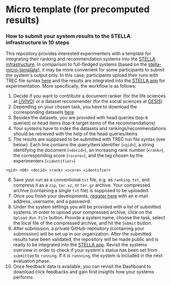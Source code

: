 # Micro template (for precomputed results)

### How to submit your system results to the STELLA infrastructure in 10 steps

This repository provides interested experimenters with a template for integrating their ranking and recommendation systems into the [STELLA infrastructure](https://stella-project.org/). In comparison to full-fledged systems (based on the [stella-micro-template](https://github.com/stella-project/stella-micro-template)), it may be more convenient for some participants to submit the system's output only. In this case, participants upload their runs with TREC file syntax [ here](https://lilas.stella-project.org/) and the results are integrated into the [STELLA app](https://github.com/stella-project/stella-app) for experimentation. More specifically, the workflow is as follows:

1. Decide if you want to contribute a document ranker (for the life sciences at [LIVIVO](https://www.livivo.de/)) or a dataset recommender (for the social sciences at [GESIS](https://www.gesis.org/en/home))
2. Depending on your chosen task, you have to download the corresponding datasets [here](https://th-koeln.sciebo.de/s/OBm0NLEwz1RYl9N)
3. Besides the datasets, you are provided with head queries (top-k queries) or head items (top-k target items of the recommendations)
4. Your systems have to index the datasets and rankings/recommendations should be retrieved with the help of the head queries/items
5. The results are supposed to be submitted with TREC run file syntax (see below). Each line contains the query/item identifier (`<qid>`), a string identifying the document (`<docid>`), an increasing rank number (`<rank>`), the corresponding score (`<score>`), and the tag chosen by the experimenters (`<identifier>`)

```
<qid> <Q0> <docid> <rank> <score> <identifier>
```

6. Save your run as a conventional `txt` file, e.g. as `ranking.txt`, and compress it as a `zip`, `tar.xz`, or `tar.gz` archive. Your compressed archive (containing a single `txt` file) is supposed to be uploaded.
7. Once you finish your developments, [register here](https://lilas.stella-project.org/) with an e-mail address, username, and a password.
8. Under the system settings you will be provided with a list of submitted systems. In order to upload your compressed archive, click on the `Upload Run File` button. Provide a system name, choose the task, select the local file of the compressed archive, and hit the `Submit` button.
9. After submission, a private GitHub-repository (containing your submission) will be set up in our organization. After the submitted results have been validated, the repository will be made public and is ready to be integrated into the [STELLA app](https://github.com/stella-project/stella-app). Revisit the systems overview in order to check if your system's status has been set from `submitted` to `running`. If it is `runnning`, the system is included in the next evaluation phase.
10. Once feedback data is available, you can revisit the Dashboard to download click feedbacks and gain first insights how your systems performs.
